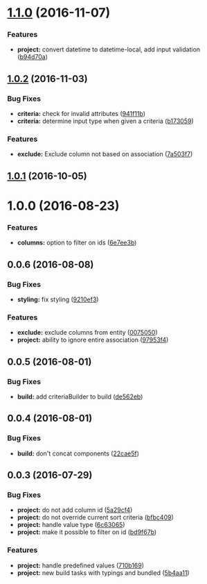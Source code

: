 <a name="1.1.0"></a>
# [1.1.0](https://github.com/SpoonX/aurelia-filter/compare/v1.0.2...v1.1.0) (2016-11-07)


### Features

* **project:** convert datetime to datetime-local, add input validation ([b94d70a](https://github.com/SpoonX/aurelia-filter/commit/b94d70a))



<a name="1.0.2"></a>
## [1.0.2](https://github.com/SpoonX/aurelia-filter/compare/1.0.1...v1.0.2) (2016-11-03)


### Bug Fixes

* **criteria:** check for invalid attributes ([941f11b](https://github.com/SpoonX/aurelia-filter/commit/941f11b))
* **criteria:** determine input type when given a criteria ([b173059](https://github.com/SpoonX/aurelia-filter/commit/b173059))


### Features

* **exclude:** Exclude column not based on association ([7a503f7](https://github.com/SpoonX/aurelia-filter/commit/7a503f7))



<a name="1.0.1"></a>
## [1.0.1](https://github.com/SpoonX/aurelia-filter/compare/0.0.6...v1.0.1) (2016-10-05)


<a name="1.0.0"></a>
# 1.0.0 (2016-08-23)


### Features

* **columns:** option to filter on ids ([6e7ee3b](https://github.com/SpoonX/aurelia-filter/commit/6e7ee3b))


<a name="0.0.6"></a>
## 0.0.6 (2016-08-08)


### Bug Fixes

* **styling:** fix styling ([9210ef3](https://github.com/SpoonX/aurelia-filter/commit/9210ef3))


### Features

* **exclude:** exclude columns from entity ([0075050](https://github.com/SpoonX/aurelia-filter/commit/0075050))
* **project:** ability to ignore entire association ([97953f4](https://github.com/SpoonX/aurelia-filter/commit/97953f4))


<a name="0.0.5"></a>
## 0.0.5 (2016-08-01)


### Bug Fixes

* **build:** add criteriaBuilder to build ([de562eb](https://github.com/SpoonX/aurelia-filter/commit/de562eb))


<a name="0.0.4"></a>
## 0.0.4 (2016-08-01)


### Bug Fixes

* **build:** don't concat components ([22cae5f](https://github.com/SpoonX/aurelia-filter/commit/22cae5f))


<a name="0.0.3"></a>
## 0.0.3 (2016-07-29)


### Bug Fixes

* **project:** do not add column id ([5a29cf4](https://github.com/SpoonX/aurelia-filter/commit/5a29cf4))
* **project:** do not override current sort criteria ([bfbc409](https://github.com/SpoonX/aurelia-filter/commit/bfbc409))
* **project:** handle value type ([6c63065](https://github.com/SpoonX/aurelia-filter/commit/6c63065))
* **project:** make it possible to filter on id ([bd9f67b](https://github.com/SpoonX/aurelia-filter/commit/bd9f67b))


### Features

* **project:** handle predefined values ([710b169](https://github.com/SpoonX/aurelia-filter/commit/710b169))
* **project:** new build tasks with typings and bundled ([5b4aa11](https://github.com/SpoonX/aurelia-filter/commit/5b4aa11))
